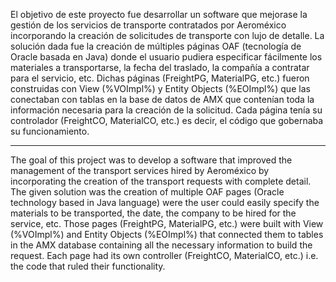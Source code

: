 El objetivo de este proyecto fue desarrollar un software que mejorase la gestión de los servicios de transporte contratados por Aeroméxico incorporando la creación de solicitudes de transporte con lujo de detalle. La solución dada fue la creación de múltiples páginas OAF (tecnología de Oracle basada en Java) donde el usuario pudiera especificar fácilmente
los materiales a transportarse, la fecha del traslado, la compañía a contratar para el servicio, etc. Dichas páginas (FreightPG, MaterialPG, etc.) fueron construidas con View (%VOImpl%) y Entity Objects (%EOImpl%) que las conectaban con tablas en la base de datos de AMX que contenían toda la información necesaria para la creación de la solicitud.
Cada página tenía su controlador (FreightCO, MaterialCO, etc.) es decir, el código que gobernaba su funcionamiento.

**************

The goal of this project was to develop a software that improved the management of the transport services hired by Aeroméxico by incorporating the creation of the
transport requests with complete detail. The given solution was the creation of multiple OAF pages (Oracle technology based in Java language) were the user could 
easily specify the materials to be transported, the date, the company to be hired for the service, etc. Those pages (FreightPG, MaterialPG, etc.) were built with View (%VOImpl%) 
and Entity Objects (%EOImpl%) that connected them to tables in the AMX database containing all the necessary information to build the request. Each page had its own controller 
(FreightCO, MaterialCO, etc.) i.e. the code that ruled their functionality.  
